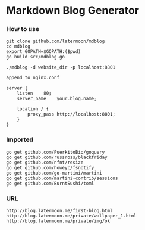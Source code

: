 # Markdown Blog Generator

### How to use
```
git clone github.com/latermoon/mdblog
cd mdblog
export GOPATH=$GOPATH:($pwd)
go build src/mdblog.go

./mdblog -d website_dir -p localhost:8801

append to nginx.conf

server {
	listen    80;
	server_name    your.blog.name;

	location / {
		proxy_pass http://localhost:8801;
	}
}

```

### Imported
```
go get github.com/PuerkitoBio/goquery
go get github.com/russross/blackfriday
go get github.com/nfnt/resize
go get github.com/howeyc/fsnotify
go get github.com/go-martini/martini
go get github.com/martini-contrib/sessions
go get github.com/BurntSushi/toml
```

### URL
	http://blog.latermoon.me/first-blog.html
	http://blog.latermoon.me/private/wallpaper_1.html
	http://blog.latermoon.me/private/img/ok
